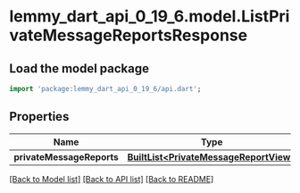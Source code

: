 # lemmy_dart_api_0_19_6.model.ListPrivateMessageReportsResponse

## Load the model package
```dart
import 'package:lemmy_dart_api_0_19_6/api.dart';
```

## Properties
Name | Type | Description | Notes
------------ | ------------- | ------------- | -------------
**privateMessageReports** | [**BuiltList&lt;PrivateMessageReportView&gt;**](PrivateMessageReportView.md) |  | 

[[Back to Model list]](../README.md#documentation-for-models) [[Back to API list]](../README.md#documentation-for-api-endpoints) [[Back to README]](../README.md)


